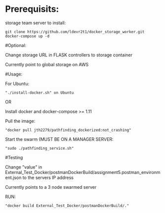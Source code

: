 # Prerequisits:
storage team server
to install:

```
git clone https://github.com/ldevr2t1/docker_storage_worker.git
docker-compose up -d
```

#Optional:

Change storage URL in FLASK controllers to storage container

Currently point to global storage on AWS

#Usage:

For Ubuntu:

```
"./install-docker.sh" on Ubuntu
```

OR

Install docker and docker-compose >= 1.11

Pull the image:

```
"docker pull jth2279/pathfinding_dockerized:not_crashing"
```

Start the swarm (MUST BE ON A MANAGER SERVER: 

```
"sudo ./pathfinding_service.sh"
```

#Testing

Change "value" in External_Test_Docker/postmanDockerBuild/assignment5.postman_environment.json to the servers IP address

Currently points to a 3 node swarmed server 

RUN:

```
"docker build External_Test_Docker/postmanDockerBuild/."
```
